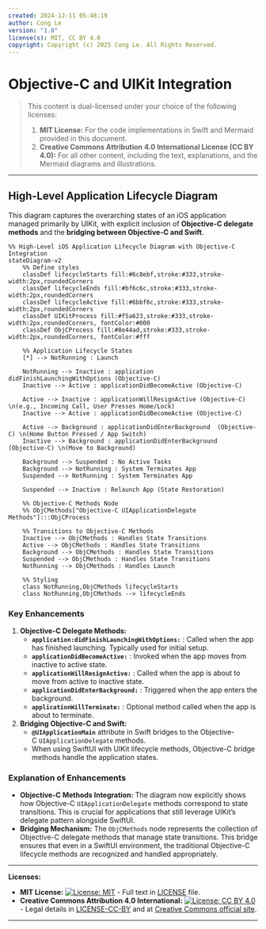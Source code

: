 ```yaml
---
created: 2024-12-11 05:48:19
author: Cong Le
version: "1.0"
license(s): MIT, CC BY 4.0
copyright: Copyright (c) 2025 Cong Le. All Rights Reserved.
---
```



# Objective-C and UIKit Integration

> This content is dual-licensed under your choice of the following licenses:
> 1.  **MIT License:** For the code implementations in Swift and Mermaid provided in this document.
> 2.  **Creative Commons Attribution 4.0 International License (CC BY 4.0):** For all other content, including the text, explanations, and the Mermaid diagrams and illustrations.

---


## High-Level Application Lifecycle Diagram

This diagram captures the overarching states of an iOS application managed primarily by UIKit, with explicit inclusion of **Objective-C delegate methods** and the **bridging between Objective-C and Swift**.

```mermaid
%% High-Level iOS Application Lifecycle Diagram with Objective-C Integration
stateDiagram-v2
    %% Define styles
    classDef lifecycleStarts fill:#6c8ebf,stroke:#333,stroke-width:2px,roundedCorners
    classDef lifecycleEnds fill:#bf6c6c,stroke:#333,stroke-width:2px,roundedCorners
    classDef lifecycleActive fill:#6bbf6c,stroke:#333,stroke-width:2px,roundedCorners
    classDef UIKitProcess fill:#f5a623,stroke:#333,stroke-width:2px,roundedCorners, fontColor:#000
    classDef ObjCProcess fill:#8e44ad,stroke:#333,stroke-width:2px,roundedCorners, fontColor:#fff

    %% Application Lifecycle States
    [*] --> NotRunning : Launch
    
    NotRunning --> Inactive : application didFinishLaunchingWithOptions (Objective-C)
    Inactive --> Active : applicationDidBecomeActive (Objective-C)
    
    Active --> Inactive : applicationWillResignActive (Objective-C) \n(e.g., Incoming Call, User Presses Home/Lock)
    Inactive --> Active : applicationDidBecomeActive (Objective-C)
    
    Active --> Background : applicationDidEnterBackground  (Objective-C) \n(Home Button Pressed / App Switch)
    Inactive --> Background : applicationDidEnterBackground (Objective-C) \n(Move to Background)
    
    Background --> Suspended : No Active Tasks
    Background --> NotRunning : System Terminates App
    Suspended --> NotRunning : System Terminates App
    
    Suspended --> Inactive : Relaunch App (State Restoration)
    
    %% Objective-C Methods Node
    %% ObjCMethods["Objective-C UIApplicationDelegate Methods"]:::ObjCProcess
    
    %% Transitions to Objective-C Methods
    Inactive --> ObjCMethods : Handles State Transitions
    Active --> ObjCMethods : Handles State Transitions
    Background --> ObjCMethods : Handles State Transitions
    Suspended --> ObjCMethods : Handles State Transitions
    NotRunning --> ObjCMethods : Handles Launch
    
    %% Styling
    class NotRunning,ObjCMethods lifecycleStarts
    class NotRunning,ObjCMethods --> lifecycleEnds

```

### Key Enhancements

1. **Objective-C Delegate Methods:**
    - **`application:didFinishLaunchingWithOptions:`** : Called when the app has finished launching. Typically used for initial setup.
    - **`applicationDidBecomeActive:`** : Invoked when the app moves from inactive to active state.
    - **`applicationWillResignActive:`** : Called when the app is about to move from active to inactive state.
    - **`applicationDidEnterBackground:`** : Triggered when the app enters the background.
    - **`applicationWillTerminate:`** : Optional method called when the app is about to terminate.
2. **Bridging Objective-C and Swift:**
    - **`@UIApplicationMain`** attribute in Swift bridges to the Objective-C `UIApplicationDelegate` methods.
    - When using SwiftUI with UIKit lifecycle methods, Objective-C bridge methods handle the application states.

### Explanation of Enhancements

- **Objective-C Methods Integration:** The diagram now explicitly shows how Objective-C `UIApplicationDelegate` methods correspond to state transitions. This is crucial for applications that still leverage UIKit’s delegate pattern alongside SwiftUI.
- **Bridging Mechanism:** The `ObjCMethods` node represents the collection of Objective-C delegate methods that manage state transitions. This bridge ensures that even in a SwiftUI environment, the traditional Objective-C lifecycle methods are recognized and handled appropriately.



---
**Licenses:**

- **MIT License:**  [![License: MIT](https://img.shields.io/badge/License-MIT-yellow.svg)](LICENSE) - Full text in [LICENSE](LICENSE) file.
- **Creative Commons Attribution 4.0 International:** [![License: CC BY 4.0](https://licensebuttons.net/l/by/4.0/88x31.png)](LICENSE-CC-BY) - Legal details in [LICENSE-CC-BY](LICENSE-CC-BY) and at [Creative Commons official site](http://creativecommons.org/licenses/by/4.0/).

---

